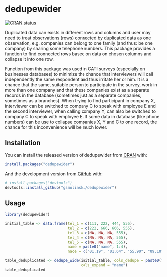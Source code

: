 
<!-- README.md is generated from README.Rmd. Please edit that file -->

# dedupewider

<!-- badges: start -->

[![CRAN
status](https://www.r-pkg.org/badges/version/dedupewider)](https://CRAN.R-project.org/package=dedupewider)
<!-- badges: end -->

Duplicated data can exists in different rows and columns and user may
need to treat observations (rows) connected by duplicated data as one
observation, e.g. companies can belong to one family (and thus: be one
company) by sharing some telephone numbers. This package provides a
function to find connected rows based on data on chosen columns and
collapse it into one row.

Function from this package was used in CATI surveys (especially on
businesses databases) to minimize the chance that interviewers will call
independently the same respondent and thus irritate her or him. It is a
chance that the same, suitable person to participate in the survey, work
in more than one company and that these companies exist as a separate
records in the database (sometimes just as a separate companies,
sometimes as a branches). When trying to find participant in company X,
interviewer can be switched to company C to speak with employee E and
the second interviewer, when calling company Y, can also be switched to
company C to speak with employee E. If some data in database (like phone
numbers) can be use to collapse companies X, Y and C to one record, the
chance for this inconvenience will be much lower.

## Installation

You can install the released version of dedupewider from
[CRAN](https://CRAN.R-project.org) with:

``` r
install.packages("dedupewider")
```

And the development version from [GitHub](https://github.com/) with:

``` r
# install.packages("devtools")
devtools::install_github("gsmolinski/dedupewider")
```

## Usage

``` r
library(dedupewider)

initial_table <- data.frame(tel_1 = c(111, 222, 444, 555),
                            tel_2 = c(222, 666, 666, 555),
                            tel_3 = c(NA, NA, NA, 555),
                            tel_4 = c(NA, NA, NA, 555),
                            tel_5 = c(NA, NA, NA, 555),
                            name = paste0("name", 1:4),
                            nace = c("01.19", "01.64", "55.90", "09.10"))

table_deduplicated <- dedupe_wide(initial_table, cols_dedupe = paste0("tel_", 1:5),
                                  cols_expand = "name")
table_deduplicated
```
